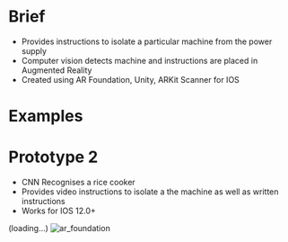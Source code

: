 # Brief
- Provides instructions to isolate a particular machine from the power supply
- Computer vision detects machine and instructions are placed in Augmented Reality
- Created using AR Foundation, Unity, ARKit Scanner for IOS

# Examples

# Prototype 2
- CNN Recognises a rice cooker
- Provides video instructions to isolate a the machine as well as written instructions
- Works for IOS 12.0+

(loading...)
![ar_foundation](demo.gif)

